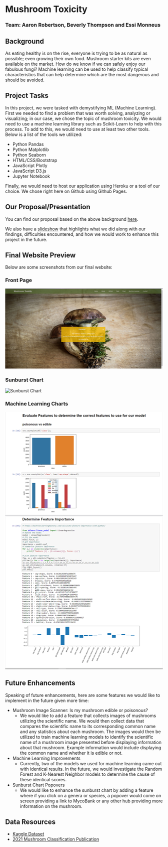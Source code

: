 # Mushroom Toxicity
### Team: Aaron Robertson, Beverly Thompson and Essi Monneus

## Background
As eating healthy is on the rise, everyone is trying to be as natural as possible; even growing their own food. Mushroom starter kits are even available on the market. How do we know if we can safely enjoy our fabulous fungi? Machine learning can be used to help classify typical characteristics that can help determine which are the most dangerous and should be avoided.

## Project Tasks
In this project, we were tasked with demystifying ML (Machine Learning). First we needed to find a problem that was worth solving, analyzing or visualizing; in our case, we chose the topic of mushroom toxicity. We would need to use a machine learning library such as Scikit-Learn to help with this process. To add to this, we would need to use at least two other tools. Below is a list of the tools we utilized:  
* Python Pandas
* Python Matplotlib
* Python Seaborn
* HTML/CSS/Bootstrap
* JavaScript Plotly
* JavaScript D3.js
* Jupyter Notebook

Finally, we would need to host our application using Heroku or a tool of our choice. We chose right here on Github using Github Pages. 

## Our Proposal/Presentation
You can find our proposal based on the above background [here](Proposal.md).

We also have a [slideshow](https://docs.google.com/presentation/d/10ECGgO3wZVm5tsjuCCfcwhFFtnVVg3l6xVniVA0MjBk/edit?usp=sharing) that highlights what we did along with our findings, difficulties encountered, and how we would work to enhance this project in the future.

## Final Website Preview
Below are some screenshots from our final website:
### Front Page
![Front Page](images/_Website/MT_Website_Snip1.png)
### Sunburst Chart
![Sunburst Chart](images/_Website/MT_Website_Snip2.gif)
### Machine Learning Charts
![ML Chart 1](images/_Website/MT_Website_Snip3.png)
![ML Chart 2](images/_Website/MT_Website_Snip4.png)

## Future Enhancements
Speaking of future enhancements, here are some features we would like to implement in the future given more time:
* Mushroom Image Scanner: Is my mushroom edible or poisonous?
    * We would like to add a feature that collects images of mushrooms utilizing the scientific name. We would then collect data that compares the scientific name to its corresponding common name and any statistics about each mushroom. The images would then be utilized to train machine learning models to identify the scientific name of a mushroom image presented before displaying information about that mushroom. Example information would include displaying the common name  and whether it is edible or not.
* Machine Learning Improvements
    * Currently, two of the models we used for machine learning came out with identical results. In the future, we would investigate the Random Forest and K-Nearest Neighbor models to determine the cause of these identical scores.
* Sunburst Chart Popovers
    * We would like to enhance the sunburst chart by adding a feature where if you click on a genera or species, a popover would come on screen providing a link to MycoBank or any other hub providing more information on the mushroom. 

## Data Resources
* [Kaggle Dataset](https://www.kaggle.com/uciml/mushroom-classification)
* [2021 Mushroom Classification Publication](https://onlinelibrary.wiley.com/doi/full/10.1111/1541-4337.12708)
